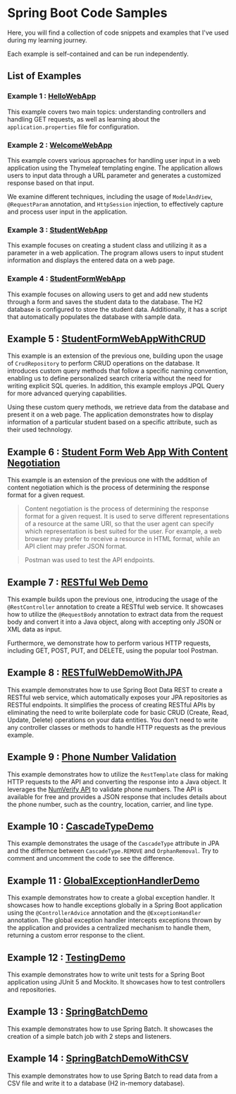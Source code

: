 # Spring Boot Code Samples

Here, you will find a collection of code snippets and examples that I've used during my learning journey. 

Each example is self-contained and can be run independently. 

## List of Examples

### Example 1 : [HelloWebApp](HelloWebApp)

This example covers two main topics: understanding controllers and handling GET requests, as well as learning about the `application.properties` file for configuration.

### Example 2 : [WelcomeWebApp](WelcomeWebApp)

This example covers various approaches for handling user input in a web application using the Thymeleaf templating engine. The application allows users to input data through a URL parameter and generates a customized response based on that input.

We examine different techniques, including the usage of `ModelAndView`, `@RequestParam` annotation, and `HttpSession` injection, to effectively capture and process user input in the application.

### Example 3 : [StudentWebApp](StudentWebApp)

This example focuses on creating a student class and utilizing it as a parameter in a web application. The program allows users to input student information and displays the entered data on a web page.

### Example 4 : [StudentFormWebApp](StudentFormWebApp)

This example focuses on allowing users to get and add new students through a form and saves the student data to the database. The H2 database is configured to store the student data. Additionally, it has a script that automatically populates the database with sample data.

## Example 5 : [StudentFormWebAppWithCRUD](StudentFormWebAppWithCRUD)
 
This example is an extension of the previous one, building upon the usage of `CrudRepository` to perform CRUD operations on the database. It introduces custom query methods that follow a specific naming convention, enabling us to define personalized search criteria without the need for writing explicit SQL queries. In addition, this example employs JPQL Query for more advanced querying capabilities.

Using these custom query methods, we retrieve data from the database and present it on a web page. The application demonstrates how to display information of a particular student based on a specific attribute, such as their used technology.


## Example 6 : [Student Form Web App With Content Negotiation](StudentFormWebAppWithContentNegotiation)

This example is an extension of the previous one with the addition of content negotiation which is the process of determining the response format for a given request.

> Content negotiation is the process of determining the response format for a given request. It is used to serve different representations of a resource at the same URI, so that the user agent can specify which representation is best suited for the user. For example, a web browser may prefer to receive a resource in HTML format, while an API client may prefer JSON format.

> Postman was used to test the API endpoints.

## Example 7 : [RESTful Web Demo](RESTfulWebDemo)

This example builds upon the previous one, introducing the usage of the `@RestController` annotation to create a RESTful web service. It showcases how to utilize the `@RequestBody` annotation to extract data from the request body and convert it into a Java object, along with accepting only JSON or XML data as input. 

Furthermore, we demonstrate how to perform various HTTP requests, including GET, POST, PUT, and DELETE, using the popular tool Postman. 

## Example 8 : [RESTfulWebDemoWithJPA](RESTfulWebDemoWithJPA)

This example demonstrates how to use Spring Boot Data REST to create a RESTful web service, which automatically exposes your JPA repositories as RESTful endpoints. It simplifies the process of creating RESTful APIs by eliminating the need to write boilerplate code for basic CRUD (Create, Read, Update, Delete) operations on your data entities. You don't need to write any controller classes or methods to handle HTTP requests as the previous example.

## Example 9 : [Phone Number Validation](PhoneNumberValidation)

This example demonstrates how to utilize the `RestTemplate` class for making HTTP requests to the API and converting the response into a Java object. It leverages the [NumVerify API](https://numverify.com/) to validate phone numbers. The API is available for free and provides a JSON response that includes details about the phone number, such as the country, location, carrier, and line type.

## Example 10 : [CascadeTypeDemo](CascadeTypeDemo)

This example demonstrates the usage of the `CascadeType` attribute in JPA and the differnce between `CascadeType.REMOVE` and `OrphanRemoval`. Try to comment and uncomment the code to see the difference.

## Example 11 : [GlobalExceptionHandlerDemo](GlobalExceptionHandlerDemo)

This example demonstrates how to create a global exception handler. It showcases how to handle exceptions globally in a Spring Boot application using the `@ControllerAdvice` annotation and the `@ExceptionHandler` annotation. The global exception handler intercepts exceptions thrown by the application and provides a centralized mechanism to handle them, returning a custom error response to the client.

## Example 12 : [TestingDemo](TestingDemo)

This example demonstrates how to write unit tests for a Spring Boot application using JUnit 5 and Mockito. It showcases how to test controllers and repositories.

## Example 13 : [SpringBatchDemo](SpringBatchDemo)

This example demonstrates how to use Spring Batch. It showcases the creation of a simple batch job with 2 steps and listeners.

## Example 14 : [SpringBatchDemoWithCSV](SpringBatchDemoWithCSV)

This example demonstrates how to use Spring Batch to read data from a CSV file and write it to a database (H2 in-memory database).